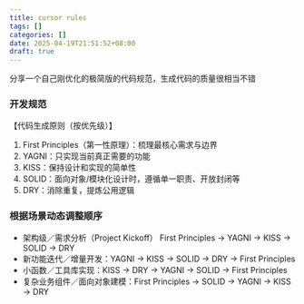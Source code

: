 ```yaml
---
title: cursor rules
tags: []
categories: []
date: 2025-04-19T21:51:52+08:00
draft: true
---
```

分享一个自己刚优化的极简版的代码规范，生成代码的质量很相当不错
### 开发规范 
【代码生成原则（按优先级）】
1. First Principles（第一性原理）：梳理最核心需求与边界
2. YAGNI：只实现当前真正需要的功能
3. KISS：保持设计和实现的简单性
4. SOLID：面向对象/模块化设计时，遵循单一职责、开放封闭等
5. DRY：消除重复，提炼公用逻辑
### 根据场景动态调整顺序
- 架构级／需求分析（Project Kickoff） First Principles →  YAGNI → KISS → SOLID → DRY
- 新功能迭代／增量开发：YAGNI → KISS → SOLID → DRY → First Principles
- 小函数／工具库实现：KISS → DRY → YAGNI → SOLID → First Principles
- 复杂业务组件／面向对象建模：First Principles → SOLID → YAGNI → KISS → DRY
 